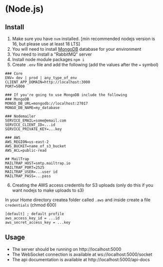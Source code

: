 # (Node.js)

## Install

1. Make sure you have `nvm` installed. [min recommended nodejs version is 16, but please use at least 18 LTS]
2. You will need to install [MongoDB](https://docs.mongodb.com/manual/administration/install-community/) database for your environment
3. You need to install a "RabbitMQ" server
4. Install node module packages `npm i`
5. Create `.env` file and add the following (add the values after the `=` symbol)

```
### Core
ENV= dev | prod | any_type_of_env
CLIENT_APP_DOMAIN=http://localhost:3000
PORT=5000

### If you're going to use MongoDB include the following
### MongoDB
MONGO_DB_URL=mongodb://localhost:27017
MONGO_DB_NAME=my_database

### Nodemailer
SERVICE_EMAIL=some@email.com
SERVICE_CLIENT_ID=...id
SERVICE_PRIVATE_KEY=...key

### AWS
AWS_REGION=us-east-2
AWS_BUCKET=name_of_s3_bucket
AWS_ACL=public-read

## MailTrap
MAILTRAP_HOST=smtp.mailtrap.io
MAILTRAP_PORT=2525
MAILTRAP_USER=...user id
MAILTRAP_PASS=...pass
```

6. Creating the AWS access credentils for S3 uploads (only do this if you want nodejs to make uploads to s3)

In your Home directory createa folder called `.aws` and inside create a file `credentials` (chmod 600)

```
[default] ; default profile
aws_access_key_id = ...id
aws_secret_access_key = ...key
```

## Usage

- The server should be running on http://localhost:5000
- The WebSocket connection is available at ws://localhost:5000/socket
- The api documentation is available at http://localhost:5000/api-docs
